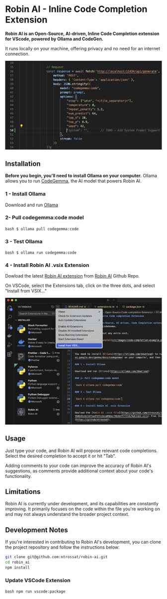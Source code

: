# Robin AI - Inline Code Completion Extension

**Robin AI is an Open-Source, AI-driven, Inline Code Completion extension for VScode, powered by Ollama and CodeGen.**

It runs locally on your machine, offering privacy and no need for an internet connection.

![Code Completion Example](https://github.com/ntrossat/robin-ai/blob/a173c309d5dd70d7bfbb338ee84e5e8744e723e4/src/images/code-completion-example.png)

## Installation

**Before you begin, you'll need to install Ollama on your computer.** Ollama allows you to run [CodeGemma](https://ai.google.dev/gemma/docs/codegemma), the AI model that powers Robin AI.

### 1 - Install Ollama

Download and run [Ollama](https://ollama.com/download)

### 2- Pull codegemma:code model

`bash $ ollama pull codegemma:code`

### 3 - Test Ollama

`bash $ ollama run codegemma:code`

### 4 - Install Robin AI .vsix Extension

Dowload the latest [Robin AI extension](https://github.com/ntrossat/robin-ai/blob/fb0645c6c54f5edf4fccbca096bc79b46ff77154/RobinAI.vsix) from [Robin AI](https://github/ntrossat/robin-ai) Github Repo.

On VSCode, select the Extensions tab, click on the three dots, and select "Install from VSIX..."

![Install from VSIX](https://github.com/ntrossat/robin-ai/blob/a173c309d5dd70d7bfbb338ee84e5e8744e723e4/src/images/install-from-vsix.png)

## Usage

Just type your code, and Robin AI will propose relevant code completions. Select the desired completion to accept it or hit "Tab".

Adding comments to your code can improve the accuracy of Robin AI's suggestions, as comments provide additional context about your code's functionality.

## Limitations

Robin AI is currently under development, and its capabilities are constantly improving. It primarily focuses on the code within the file you're working on and may not always understand the broader project context.

## Development Notes

If you're interested in contributing to Robin AI's development, you can clone the project repository and follow the instructions below:

```bash
git clone git@github.com:ntrossat/robin-ai.git
cd robin_ai
npm install
```

### Update VSCode Extension

`bash npm run vscode:package`
